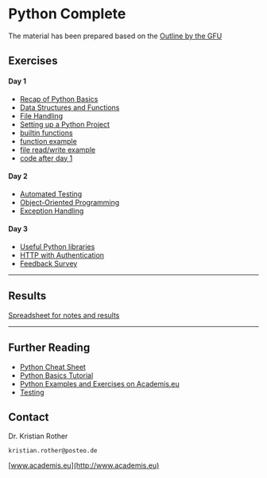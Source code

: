 
# Python Complete

The material has been prepared based on the [Outline by the GFU](https://www.gfu.net/seminare-schulungen-kurse/python_sk90/python_complete_s2887.html)

## Exercises

#### Day 1

* [Recap of Python Basics](day1/python_basics.md)
* [Data Structures and Functions](day1/data_structures_functions.md)
* [File Handling](day1/file_handling.md)
* [Setting up a Python Project](day1/python_project.md)
* [builtin functions](day1/builtin_funcs.md)
* [function example](day1/function.py)
* [file read/write example](day1/files.py)
* [code after day 1](snake/day1)


#### Day 2

* [Automated Testing](day2/automated_tests.md)
* [Object-Oriented Programming](day2/oop.md)
* [Exception Handling](day2/exception_handling.md)

#### Day 3

* [Useful Python libraries](https://github.com/krother/python3_package_examples)
* [HTTP with Authentication](http_auth/)
* [Feedback Survey](https://ratings.gfu.cloud/form.html?h=eb119734e7e99831497a42ec3eaf72245679d15af563d5ef031186a19df9a209&type=trainer)

----

## Results

[Spreadsheet for notes and results](https://docs.google.com/spreadsheets/d/1-Dhlvrfh5ZxMe818vHEFXzu5rFh_3I2lvXvOGZ92loE/edit?usp=sharing)

----

## Further Reading

* [Python Cheat Sheet](https://www.pythoncheatsheet.org/)
* [Python Basics Tutorial](https://python-basics-tutorial.readthedocs.io/en/latest/)
* [Python Examples and Exercises on Academis.eu](http://www.academis.eu/)
* [Testing](https://python-basics-tutorial.readthedocs.io/en/latest/test/pytest.html)

## Contact

Dr. Kristian Rother

`kristian.rother@posteo.de`

[www.academis.eu](http://www.academis.eu)
